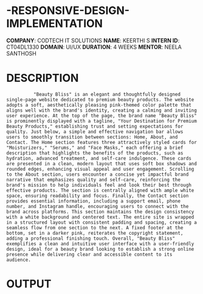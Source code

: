 # -RESPONSIVE-DESIGN-IMPLEMENTATION
**COMPANY**: CODTECH IT SOLUTIONS
**NAME**: KEERTHI S
**INTERN ID**: CT04DL1330
**DOMAIN**: UI/UX
**DURATION**: 4 WEEKS 
**MENTOR**: NEELA SANTHOSH
# DESCRIPTION
              "Beauty Bliss" is an elegant and thoughtfully designed single-page website dedicated to premium beauty products. The website adopts a soft, aesthetically pleasing pink-themed color palette that aligns well with the brand's identity, creating a calming and inviting user experience. At the top of the page, the brand name "Beauty Bliss" is prominently displayed with a tagline, "Your Destination for Premium Beauty Products," establishing trust and setting expectations for quality. Just below, a simple and effective navigation bar allows users to smoothly transition between sections: Home, About, and Contact. The Home section features three attractively styled cards for "Moisturizers," "Serums," and "Face Masks," each offering a brief description that highlights the benefits of the products, such as hydration, advanced treatment, and self-care indulgence. These cards are presented in a clean, modern layout that uses soft box shadows and rounded edges, enhancing visual appeal and user engagement. Scrolling to the About section, users encounter a concise yet impactful brand narrative that emphasizes quality and self-care, reinforcing the brand's mission to help individuals feel and look their best through effective products. The section is centrally aligned with ample white space, ensuring readability and focus. Finally, the Contact section provides essential information, including a support email, phone number, and Instagram handle, encouraging users to connect with the brand across platforms. This section maintains the design consistency with a white background and centered text. The entire site is wrapped in a structured layout with consistent padding and spacing, creating a seamless flow from one section to the next. A fixed footer at the bottom, set in a darker pink, reiterates the copyright statement, adding a professional finishing touch. Overall, "Beauty Bliss" exemplifies a clean and intuitive user interface with a user-friendly design, ideal for a beauty brand looking to establish a strong online presence while delivering clear and accessible content to its audience.
# OUTPUT

